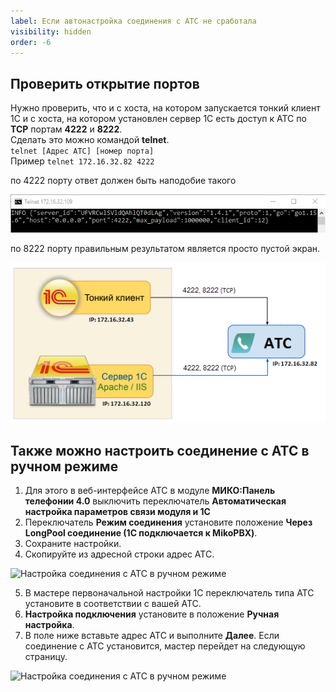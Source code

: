 ```yaml
---
label: Если автонастройка соединения с АТС не сработала
visibility: hidden
order: -6
---
```

## Проверить открытие портов
Нужно проверить, что и с хоста, на котором запускается тонкий клиент 1С и с хоста, на котором установлен сервер 1С есть доступ к АТС по **TCP** портам **4222** и **8222**. <br>
Сделать это можно командой **telnet**. <br>
`telnet [Адрес АТС] [номер порта]` <br> 
Пример `telnet 172.16.32.82 4222` <br>

по 4222 порту ответ должен быть наподобие такого

<img class="miko-shadow"
    src="/assets/faq/faq_telnet_0.png"
/> 

по 8222 порту правильным результатом является просто пустой экран.

<img class="miko-shadow"
    src="/assets/faq/faq_ruch_nastr_2.png"
/> 

## Также можно настроить соединение с АТС в ручном режиме  
1. Для этого в веб-интерфейсе АТС в модуле **МИКО:Панель телефонии 4.0** выключить переключатель **Автоматическая настройка параметров связи модуля и 1С** <br>
2. Переключатель **Режим соединения** установите положение **Через LongPool соединение (1С подключается к MikoPBX)**. <br>
3. Сохраните настройки. <br>
4. Скопируйте из адресной строки адрес АТС.  

<img class="miko-shadow img-zoomable"  
    src="/assets/faq/faq_ruch_nastr_3.png"
    data-original="/assets/faq/faq_ruch_nastr_3.png"
    srcset="/assets/faq/faq_ruch_nastr_3_prev.png 1x, /assets/faq/faq_ruch_nastr_3.png 2x" 
    alt="Настройка соединения с АТС в ручном режиме"
/> 

5. В мастере первоначальной настройки 1С переключатель типа АТС установите в соответствии с вашей АТС.
6. **Настройка подключения** установите в положение **Ручная настройка**.  
7. В поле ниже вставьте адрес АТС и выполните **Далее**. Если соединение с АТС установится, мастер перейдет на следующую страницу.

<img class="miko-shadow img-zoomable"  
    src="/assets/faq/faq_ruch_nastr_4.png"
    data-original="/assets/faq/faq_ruch_nastr_4.png"
    srcset="/assets/faq/faq_ruch_nastr_4_prev.png 1x, /assets/faq/faq_ruch_nastr_4.png 2x" 
    alt="Настройка соединения с АТС в ручном режиме"
/> 